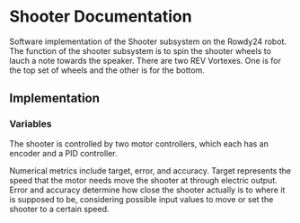 # Shooter Documentation

Software implementation of the Shooter subsystem on the Rowdy24 robot. The function of the shooter subsystem is to spin the shooter wheels to lauch a note towards the speaker. There are two REV Vortexes. One is for the top set of wheels and the other is for the bottom.

## Implementation

### Variables
The shooter is controlled by two motor controllers, which each has an encoder and a PID controller.  

Numerical metrics include target, error, and accuracy. Target represents the speed that the motor needs move the shooter at through electric output. Error and accuracy determine how close the shooter actually is to where it is supposed to be, considering possible input values to move or set the shooter to a certain speed.